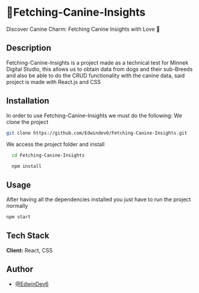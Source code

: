 # 🐶Fetching-Canine-Insights

Discover Canine Charm: Fetching Canine Insights with Love 🐾

## Description
Fetching-Canine-Insights is a project made as a technical test for Minnek Digital Studio, this allows us to obtain data from dogs and their sub-Breeds and also be able to do the CRUD functionality with the canine data, said project is made with React.js and CSS

## Installation

In order to use Fetching-Canine-Insights we must do the following:
  We clone the project

  ```bash
  git clone https://github.com/Edwindev6/Fetching-Canine-Insights.git
  ```
We access the project folder and install
```bash
  cd Fetching-Canine-Insights
```
 ```npm
   npm install 
```
## Usage
After having all the dependencies installed you just have to run the project normally
```bash
npm start
```


## Tech Stack

**Client:** React, CSS

## Author

- [@EdwinDev6](https://github.com/EdwinDev6)


